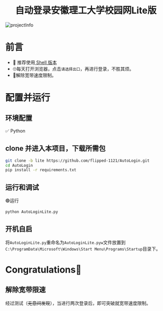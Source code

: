 <div align="center">
<h1>自动登录安徽理工大学校园网Lite版</h1>
</div>

![projectInfo](https://socialify.git.ci/flipped-1121/AutoLogin/image?description=1&font=Inter&forks=1&issues=1&language=1&logo=https%3A%2F%2Fcdn.jsdelivr.net%2Fgh%2Fflipped-1121%2FBlogPictures%2Fflipped-1121-PIC%2F%E5%AE%BD%E5%B8%A6%E6%8F%90%E9%80%9F.png&name=1&owner=1&pattern=Circuit%20Board&pulls=1&stargazers=1&theme=Light)

# 前言
+ 🌟 推荐使用[ Shell 版本](https://github.com/flipped-1121/AutoLogin/tree/shell)
+ 🙄每天打开浏览器，点击`请选择出口`，再进行登录，不胜其烦。
+ 🌟解除宽带速度限制。


# 配置并运行

## 环境配置
✅ Python

## clone 并进入本项目，下载所需包
```bash
git clone -b lite https://github.com/flipped-1121/AutoLogin.git
cd AutoLogin
pip install -r requirements.txt
```

## 运行和调试
🟢运行
```bash
python AutoLoginLite.py
```

## 开机自启
将`AutoLoginLite.py`重命名为`AutoLoginLite.pyw`文件放置到`C:\ProgramData\Microsoft\Windows\Start Menu\Programs\Startup`目录下。
<h1>Congratulations🎉</h1>

## 解除宽带限速
经过测试（~~无意间发现~~），当进行两次登录后，即可突破就宽带速度限制。

